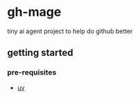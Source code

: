 # gh-mage

tiny ai agent project to help do github better

## getting started

### pre-requisites

- [uv](https://docs.astral.sh/uv/#getting-started)
